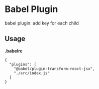 # Babel Plugin
babel plugin: add key for each child
## Usage
**.babelrc**

```
{
  "plugins": [
    "@babel/plugin-transform-react-jsx",
    "./src/index.js"
  ]
}
```